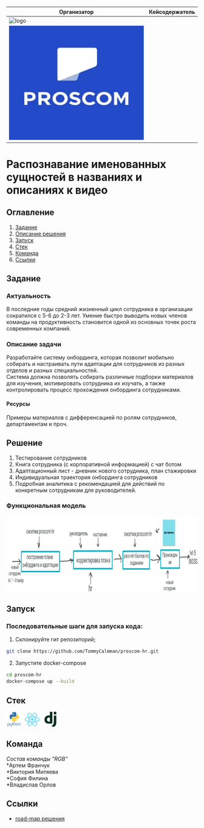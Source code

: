 | Организатор  | Кейсодержатель |
| ------------- | ------------- |
| ![logo](https://github.com/WALKWAY36/proscom-hr/assets/86045935/4d8ee1fe-a59b-4508-8238-73ba90b38619)
  | <img width="600" height="300" alt="image" src="https://github.com/TommyCalmman/proscom-hr/blob/backend/static-files/proscom-logo.webp">  |

# Распознавание именованных сущностей в названиях и описаниях к видео

## Оглавление
1. [Задание](#zadanie)
2. [Описание решения](#solution)
3. [Запуск](#startup)
4. [Стек](#stack)
5. [Команда](#team)
6. [Ссылки](#urls)

## <a name="zadanie"> Задание </a>

### Актуальность
В последние годы средний жизненный цикл сотрудника в организации сократился с 5-6 до 2-3 лет. Умение быстро выводить новых членов команды на продуктивность становится одной из основных точек роста современных компаний.
### Описание задачи
Разработайте систему онбординга, которая позволит мобильно собирать и настраивать пути адаптации для сотрудников из разных отделов и разных специальностей.    
Система должна позволять собирать различные подборки материалов для изучения, мотивировать сотрудника их изучать, а также контролировать процесс прохождения онбординга сотрудниками.
#### Ресурсы
Примеры материалов с дифференсацией по ролям сотрудников, департаментам и проч.

## <a name="solution">Решение </a>

1. Тестирование сотрудников    
2. Книга сотрудника (с корпоративной информацией) с чат ботом    
3. Адаптационный лист - дневник нового сотрудника, план стажировки
4. Индивидуальная траектория онбординга сотрудников
5. Подробная аналитика с рекомендацией для действий по конкретным сотрудникам для руководителей.

### Функциональная модель
<img width="900" height="200" alt="func_scheme" src="https://github.com/TommyCalmman/proscom-hr/blob/backend/static-files/func-model.png"> 

## <a name="startup">Запуск</a>

### Последовательные шаги для запуска кода:
1. Склонируйте гит репозиторий;    
```Bash
git clone https://github.com/TommyCalmman/proscom-hr.git
```
2. Запустите docker-compose
```Bash
cd proscom-hr
docker-compose up --build
```

## <a name="stack">Стек </a>
  <img src="https://github.com/devicons/devicon/blob/master/icons/python/python-original-wordmark.svg" title="Python" alt="Python" width="40" height="40"/>&nbsp;
  <img src="https://github.com/devicons/devicon/blob/master/icons/react/react-original.svg" title="Python" alt="React" width="40" height="40"/>&nbsp;
  <img src="https://github.com/devicons/devicon/blob/master/icons/django/django-plain.svg" title="Django" alt="React" width="40" height="40"/>&nbsp;

## <a name="team">Команда </a>

*Состав команды "RGB"*    
*Артем Франчук    
*Виктория Митяева    
*София Филина    
*Владислав Орлов  

## <a name="urls">Ссылки </a>
       
- [road-map решения](https://jamboard.google.com/d/1loFokW9x3wFw_GAuMZxhf6QcSm_rbu1S6LMxzknRXHo/edit?usp=sharing)    
